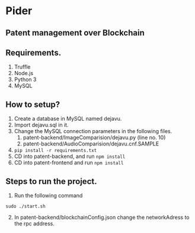 # Pider
## Patent management over Blockchain


## Requirements.
1. Truffle
2. Node.js
3. Python 3
4. MySQL

## How to setup?
1. Create a database in MySQL named dejavu. 
2. Import dejavu.sql in it.
3. Change the MySQL connection parameters in the following files.
  	1. patent-backend/ImageComparision/dejavu.py (line no. 10)
  	2. patent-backend/AudioComparision/dejavu.cnf.SAMPLE
4. `pip install -r requirements.txt`
5. CD into patent-backend, and run `npm install`
6. CD into patent-frontend and run `npm install`



## Steps to run the project.

1. Run the following command

`sudo ./start.sh`

2. In patent-backend/blockchainConfig.json change the networkAdress to the rpc address.
